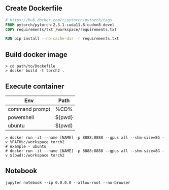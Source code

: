 
## Create Dockerfile

```dockerfile
# https://hub.docker.com/r/pytorch/pytorch/tags
FROM pytorch/pytorch:2.3.1-cuda11.8-cudnn8-devel
COPY requirements/txt /workspace/requirements.txt

RUN pip install --no-cache-dir -r requirements.txt
```

## Build docker image

```shell
> cd path/to/Dockefile
> docker build -t torch2 .
```

## Execute container

| Env | Path |
| -- | -- |
| command prompt | %CD% |
| powershell | ${pwd} |
| ubuntu | $(pwd) |

```shell
> docker run -it --name [NAME] -p 8888:8888 --gpus all --shm-size=8G -v %PATH%:/workspace torch2
# example - ubuntu
# docker run -it --name [NAME] -p 8888:8888 --gpus all --shm-size=8G -v $(pwd):/workspace torch2
```

## Notebook

```shell
jupyter notebook --ip 0.0.0.0 --allow-root --no-browser
```